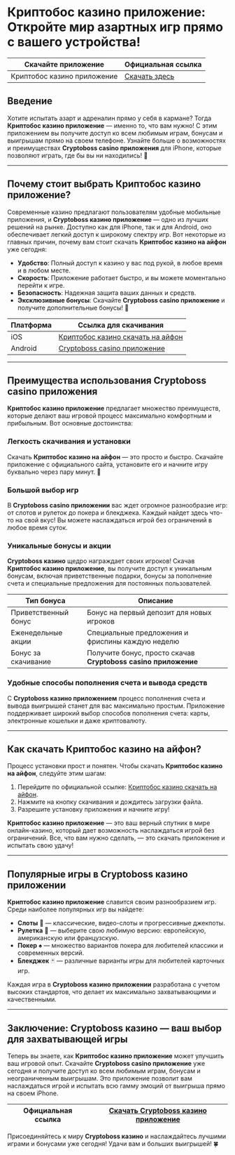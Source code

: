 # Криптобос казино приложение: Откройте мир азартных игр прямо с вашего устройства!

| Скачайте приложение | Официальная ссылка |
|---------------------|---------------------|
| Криптобос казино приложение | [Скачать здесь](https://cryptobossc.online/d847bcfa9) |

## Введение

Хотите испытать азарт и адреналин прямо у себя в кармане? Тогда **Криптобос казино приложение** — именно то, что вам нужно! С этим приложением вы получите доступ ко всем любимым играм, бонусам и выигрышам прямо на своем телефоне. Узнайте больше о возможностях и преимуществах **Cryptoboss casino приложения** для iPhone, которые позволяют играть, где бы вы ни находились! 🎰

---

## Почему стоит выбрать Криптобос казино приложение?

Современные казино предлагают пользователям удобные мобильные приложения, и **Cryptoboss казино приложение** — одно из лучших решений на рынке. Доступно как для iPhone, так и для Android, оно обеспечивает легкий доступ к широкому спектру игр. Вот некоторые из главных причин, почему вам стоит скачать **Криптобос казино на айфон** уже сегодня:

- **Удобство**: Полный доступ к казино у вас под рукой, в любое время и в любом месте.
- **Скорость**: Приложение работает быстро, и вы можете моментально перейти к игре.
- **Безопасность**: Надежная защита ваших данных и средств.
- **Эксклюзивные бонусы**: Скачайте **Cryptoboss casino приложение** и получите дополнительные бонусы! 🎁

| Платформа | Ссылка для скачивания |
|-----------|------------------------|
| iOS       | [Криптобос казино скачать на айфон](https://cryptobossc.online/d847bcfa9) |
| Android   | [Cryptoboss casino приложение](https://cryptobossc.online/d847bcfa9) |

---

## Преимущества использования Cryptoboss casino приложения

**Криптобос казино приложение** предлагает множество преимуществ, которые делают ваш игровой процесс максимально комфортным и прибыльным. Вот основные достоинства:

### Легкость скачивания и установки

Скачать **Криптобос казино на айфон** — это просто и быстро. Скачайте приложение с официального сайта, установите его и начните игру буквально через пару минут. 📲

### Большой выбор игр

В **Cryptoboss casino приложении** вас ждет огромное разнообразие игр: от слотов и рулеток до покера и блекджека. Каждый найдет здесь что-то на свой вкус! Вы можете наслаждаться игрой без ограничений в любое время суток.

### Уникальные бонусы и акции

**Cryptoboss казино** щедро награждает своих игроков! Скачав **Криптобос казино приложение**, вы получите доступ к уникальным бонусам, включая приветственные подарки, бонусы за пополнение счета и специальные предложения для постоянных пользователей.

| Тип бонуса             | Описание                                                           |
|------------------------|--------------------------------------------------------------------|
| Приветственный бонус   | Бонус на первый депозит для новых игроков                          |
| Еженедельные акции     | Специальные предложения и фриспины каждую неделю                   |
| Бонус за скачивание    | Получите бонус, просто скачав **Cryptoboss casino приложение**     |

### Удобные способы пополнения счета и вывода средств

С **Cryptoboss казино приложением** процесс пополнения счета и вывода выигрышей станет для вас максимально простым. Приложение поддерживает широкий выбор способов пополнения счета: карты, электронные кошельки и даже криптовалюту.

---

## Как скачать Криптобос казино на айфон?

Процесс установки прост и понятен. Чтобы скачать **Криптобос казино на айфон**, следуйте этим шагам:

1. Перейдите по официальной ссылке: [Криптобос казино скачать на айфон](https://cryptobossc.online/d847bcfa9).
2. Нажмите на кнопку скачивания и дождитесь загрузки файла.
3. Разрешите установку приложения и начните игру!

**Криптобос казино приложение** — это ваш верный спутник в мире онлайн-казино, который дает возможность наслаждаться игрой без ограничений. Все, что вам нужно сделать, — это скачать приложение и испытать свою удачу!

---

## Популярные игры в Cryptoboss казино приложении

**Криптобос казино приложение** славится своим разнообразием игр. Среди наиболее популярных игр вы найдете:

- **Слоты** 🎰 — классические, видео-слоты и прогрессивные джекпоты.
- **Рулетка** 🥂 — выберите свою любимую версию: европейскую, американскую или французскую.
- **Покер** ♠️ — множество вариантов покера для любителей классики и современных версий.
- **Блекджек** 🃏 — различные варианты игры для любителей карточных игр.

Каждая игра в **Cryptoboss казино приложении** разработана с учетом высоких стандартов, что делает их максимально захватывающими и качественными.

---

## Заключение: Cryptoboss казино — ваш выбор для захватывающей игры

Теперь вы знаете, как **Криптобос казино приложение** может улучшить ваш игровой опыт. Скачайте **Cryptoboss casino приложение** уже сегодня и получите доступ ко всем любимым играм, бонусам и неограниченным выигрышам. Это приложение позволит вам наслаждаться игрой и испытать всю гамму эмоций от выигрыша прямо на своем iPhone.

| Официальная ссылка | [Скачать Cryptoboss казино приложение](https://cryptobossc.online/d847bcfa9) |
|--------------------|-------------------------------------------------------------------------------|

Присоединяйтесь к миру **Cryptoboss казино** и наслаждайтесь лучшими играми и бонусами уже сегодня! Удачи вам и больших выигрышей! 🍀
